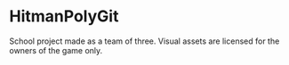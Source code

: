 # HitmanPolyGit
 School project made as a team of three. Visual assets are licensed for the owners of the game only.
